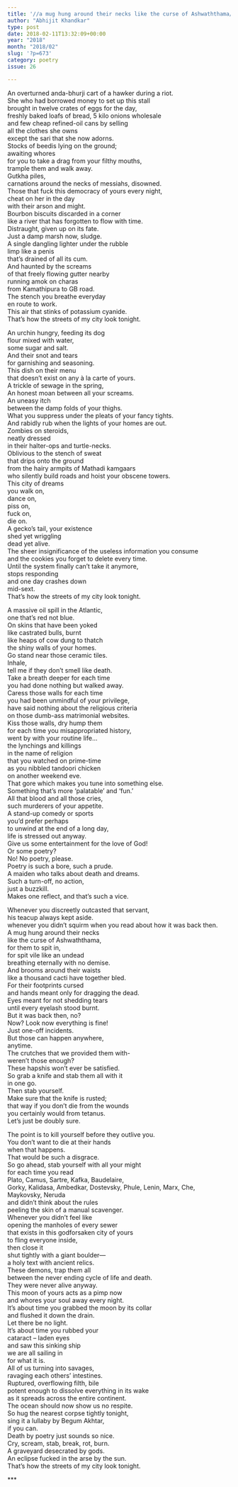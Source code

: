 ```yaml
---
title: '//a mug hung around their necks like the curse of Ashwaththama//'
author: "Abhijit Khandkar"
type: post
date: 2018-02-11T13:32:09+00:00
year: "2018"
month: "2018/02"
slug: '?p=673'
category: poetry
issue: 26

---
```

An overturned anda-bhurji cart of a hawker during a riot.  
She who had borrowed money to set up this stall  
brought in twelve crates of eggs for the day,  
freshly baked loafs of bread, 5 kilo onions wholesale  
and few cheap refined-oil cans by selling  
all the clothes she owns  
except the sari that she now adorns.  
Stocks of beedis lying on the ground;  
awaiting whores  
for you to take a drag from your filthy mouths,  
trample them and walk away.  
Gutkha piles,  
carnations around the necks of messiahs, disowned.  
Those that fuck this democracy of yours every night,  
cheat on her in the day  
with their arson and might.  
Bourbon biscuits discarded in a corner  
like a river that has forgotten to flow with time.  
Distraught, given up on its fate.  
Just a damp marsh now, sludge.  
A single dangling lighter under the rubble  
limp like a penis  
that&#8217;s drained of all its cum.  
And haunted by the screams  
of that freely flowing gutter nearby  
running amok on charas  
from Kamathipura to GB road.  
The stench you breathe everyday  
en route to work.  
This air that stinks of potassium cyanide.  
That&#8217;s how the streets of my city look tonight.

An urchin hungry, feeding its dog  
flour mixed with water,  
some sugar and salt.  
And their snot and tears  
for garnishing and seasoning.  
This dish on their menu  
that doesn&#8217;t exist on any à la carte of yours.  
A trickle of sewage in the spring,  
An honest moan between all your screams.  
An uneasy itch  
between the damp folds of your thighs.  
What you suppress under the pleats of your fancy tights.  
And rabidly rub when the lights of your homes are out.  
Zombies on steroids,  
neatly dressed  
in their halter-ops and turtle-necks.  
Oblivious to the stench of sweat  
that drips onto the ground  
from the hairy armpits of Mathadi kamgaars  
who silently build roads and hoist your obscene towers.  
This city of dreams  
you walk on,  
dance on,  
piss on,  
fuck on,  
die on.  
A gecko&#8217;s tail, your existence  
shed yet wriggling  
dead yet alive.  
The sheer insignificance of the useless information you consume  
and the cookies you forget to delete every time.  
Until the system finally can&#8217;t take it anymore,  
stops responding  
and one day crashes down  
mid-sext.  
That&#8217;s how the streets of my city look tonight.

A massive oil spill in the Atlantic,  
one that’s red not blue.  
On skins that have been yoked  
like castrated bulls, burnt  
like heaps of cow dung to thatch  
the shiny walls of your homes.  
Go stand near those ceramic tiles.  
Inhale,  
tell me if they don&#8217;t smell like death.  
Take a breath deeper for each time  
you had done nothing but walked away.  
Caress those walls for each time  
you had been unmindful of your privilege,  
have said nothing about the religious criteria  
on those dumb-ass matrimonial websites.  
Kiss those walls, dry hump them  
for each time you misappropriated history,  
went by with your routine life&#8230;  
the lynchings and killings  
in the name of religion  
that you watched on prime-time  
as you nibbled tandoori chicken  
on another weekend eve.  
That gore which makes you tune into something else.  
Something that&#8217;s more &#8216;palatable&#8217; and &#8216;fun.&#8217;  
All that blood and all those cries,  
such murderers of your appetite.  
A stand-up comedy or sports  
you’d prefer perhaps  
to unwind at the end of a long day,  
life is stressed out anyway.  
Give us some entertainment for the love of God!  
Or some poetry?  
No! No poetry, please.  
Poetry is such a bore, such a prude.  
A maiden who talks about death and dreams.  
Such a turn-off, no action,  
just a buzzkill.  
Makes one reflect, and that&#8217;s such a vice.

Whenever you discreetly outcasted that servant,  
his teacup always kept aside.  
whenever you didn&#8217;t squirm when you read about how it was back then.  
A mug hung around their necks  
like the curse of Ashwaththama,  
for them to spit in,  
for spit vile like an undead  
breathing eternally with no demise.  
And brooms around their waists  
like a thousand cacti have together bled.  
For their footprints cursed  
and hands meant only for dragging the dead.  
Eyes meant for not shedding tears  
until every eyelash stood burnt.  
But it was back then, no?  
Now? Look now everything is fine!  
Just one-off incidents.  
But those can happen anywhere,  
anytime.  
The crutches that we provided them with-  
weren&#8217;t those enough?  
These hapshis won&#8217;t ever be satisfied.  
So grab a knife and stab them all with it  
in one go.  
Then stab yourself.  
Make sure that the knife is rusted;  
that way if you don&#8217;t die from the wounds  
you certainly would from tetanus.  
Let&#8217;s just be doubly sure.

The point is to kill yourself before they outlive you.  
You don&#8217;t want to die at their hands  
when that happens.  
That would be such a disgrace.  
So go ahead, stab yourself with all your might  
for each time you read  
Plato, Camus, Sartre, Kafka, Baudelaire,  
Gorky, Kalidasa, Ambedkar, Dostevsky, Phule, Lenin, Marx, Che, Maykovsky, Neruda  
and didn&#8217;t think about the rules  
peeling the skin of a manual scavenger.  
Whenever you didn&#8217;t feel like  
opening the manholes of every sewer  
that exists in this godforsaken city of yours  
to fling everyone inside,  
then close it  
shut tightly with a giant boulder—  
a holy text with ancient relics.  
These demons, trap them all  
between the never ending cycle of life and death.  
They were never alive anyway.  
This moon of yours acts as a pimp now  
and whores your soul away every night.  
It&#8217;s about time you grabbed the moon by its collar  
and flushed it down the drain.  
Let there be no light.  
It&#8217;s about time you rubbed your  
cataract &#8211; laden eyes  
and saw this sinking ship  
we are all sailing in  
for what it is.  
All of us turning into savages,  
ravaging each others’ intestines.  
Ruptured, overflowing filth, bile  
potent enough to dissolve everything in its wake  
as it spreads across the entire continent.  
The ocean should now show us no respite.  
So hug the nearest corpse tightly tonight,  
sing it a lullaby by Begum Akhtar,  
if you can.  
Death by poetry just sounds so nice.  
Cry, scream, stab, break, rot, burn.  
A graveyard desecrated by gods.  
An eclipse fucked in the arse by the sun.  
That&#8217;s how the streets of my city look tonight.

\***
